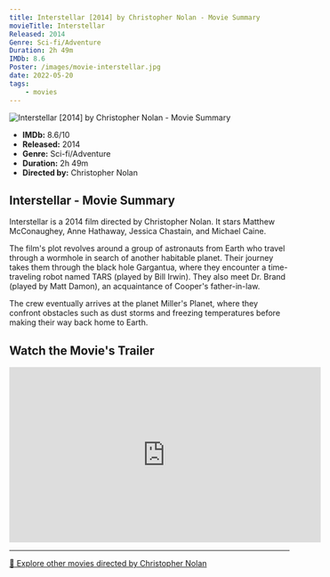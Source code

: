 ```yaml
---
title: Interstellar [2014] by Christopher Nolan - Movie Summary
movieTitle: Interstellar
Released: 2014
Genre: Sci-fi/Adventure
Duration: 2h 49m
IMDb: 8.6
Poster: /images/movie-interstellar.jpg
date: 2022-05-20
tags:
    - movies
---
```


![Interstellar [2014] by Christopher Nolan - Movie Summary](/images/movie-interstellar.jpg)

- **IMDb:** 8.6/10
- **Released:** 2014
- **Genre:** Sci-fi/Adventure
- **Duration:** 2h 49m
- **Directed by:** Christopher Nolan

## Interstellar - Movie Summary

Interstellar is a 2014 film directed by Christopher Nolan. It stars Matthew McConaughey, Anne Hathaway, Jessica Chastain, and Michael Caine.

The film's plot revolves around a group of astronauts from Earth who travel through a wormhole in search of another habitable planet. Their journey takes them through the black hole Gargantua, where they encounter a time-traveling robot named TARS (played by Bill Irwin). They also meet Dr. Brand (played by Matt Damon), an acquaintance of Cooper's father-in-law.

The crew eventually arrives at the planet Miller's Planet, where they confront obstacles such as dust storms and freezing temperatures before making their way back home to Earth.

## Watch the Movie's Trailer

<iframe width="560" height="315" src="https://www.youtube-nocookie.com/embed/zSWdZVtXT7E" title="YouTube video player" frameborder="0" allow="accelerometer; autoplay; clipboard-write; encrypted-media; gyroscope; picture-in-picture" allowfullscreen></iframe>

---

[🍿 Explore other movies directed by Christopher Nolan](/)